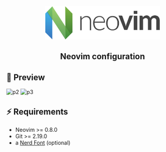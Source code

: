 <div align="center">
  <img src="./logo/neovim.png" width="300">
</div>

<h2 align="center">Neovim configuration</h2>

## 🌟 Preview

<div align="center>
  
  <img width="1452" alt="p1" src="https://github.com/ilias777/nvim/assets/39212564/2b5d4477-c5ee-4604-b7b0-73f4a0f07eea">
  <img width="1452" alt="p2" src="https://github.com/ilias777/nvim/assets/39212564/225b5605-7d5a-4cba-a5af-0b3745eb0b83">
  <img width="1452" alt="p3" src="https://github.com/ilias777/nvim/assets/39212564/9d2c6eb0-e81a-402f-baaf-c6d86932dc40">

</div>

## ⚡️ Requirements

- Neovim >= 0.8.0
- Git >= 2.19.0
- a [Nerd Font](https://www.nerdfonts.com/) (optional)
